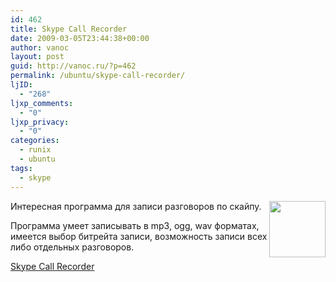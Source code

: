 ```yaml
---
id: 462
title: Skype Call Recorder
date: 2009-03-05T23:44:38+00:00
author: vanoc
layout: post
guid: http://vanoc.ru/?p=462
permalink: /ubuntu/skype-call-recorder/
ljID:
  - "268"
ljxp_comments:
  - "0"
ljxp_privacy:
  - "0"
categories:
  - runix
  - ubuntu
tags:
  - skype
---
```

<img src="http://atdot.ch/scr/icon.png" alt="" width="90" height="90" align="right" />Интересная программа для записи разговоров по скайпу. 

Программа умеет записывать в mp3, ogg, wav форматах, имеется выбор битрейта записи, возможность записи всех либо отдельных разговоров.

[Skype Call Recorder](http://atdot.ch/scr/)